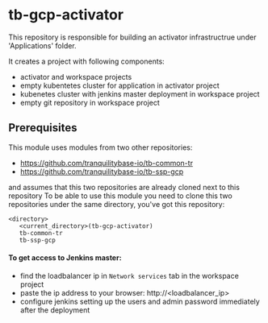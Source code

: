 # tb-gcp-activator

This repository is responsible for building an activator infrastructrue under 'Applications' folder.

It creates a project with following components: 
 - activator and workspace projects
 - empty kubentetes cluster for application in activator project
 - kubenetes cluster with jenkins master deployment in workspace project
 - empty git repository in workspace project
 
 ## Prerequisites
 
This module uses modules from two other repositories:
 - https://github.com/tranquilitybase-io/tb-common-tr
 - https://github.com/tranquilitybase-io/tb-ssp-gcp
 
 and assumes that this two repositories are already cloned next to this repository
 To be able to use this module you need to clone this two repositories under the same 
 directory, you've got this repository:
 ```aidl
 <directory>
    <current_directory>(tb-gcp-activator)
    tb-common-tr
    tb-ssp-gcp
```

#### To get access to Jenkins master:
- find the loadbalancer ip in `Network services` tab in the workspace project
- paste the ip address to your browser:
  http://<loadbalancer_ip>
- configure jenkins setting up the users and admin password immediately after the deployment 